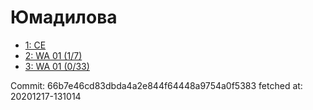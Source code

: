 # Юмадилова
- [1: CE](1.md)
- [2: WA 01 (1/7)](2.md)
- [3: WA 01 (0/33)](3.md)

Commit: 66b7e46cd83dbda4a2e844f64448a9754a0f5383
 fetched at: 20201217-131014
